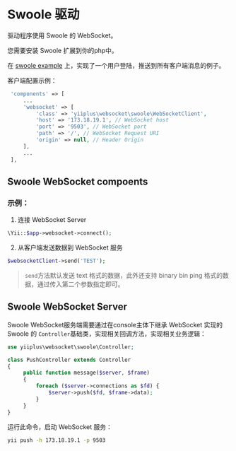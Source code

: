 # Swoole 驱动

驱动程序使用 Swoole 的 WebSocket。

您需要安装 Swoole 扩展到你的php中。

在 [swoole example](../examples/swoole/) 上，实现了一个用户登陆，推送到所有客户端消息的例子。

客户端配置示例：

```php
 'components' => [
     ...
     'websocket' => [
         'class' => 'yiiplus\websocket\swoole\WebSocketClient',
         'host' => '173.18.19.1', // WebSocket host
         'port' => '9503', // WebSocket port
         'path' => '/', // WebSocket Request URI
         'origin' => null, // Header Origin
     ],
     ...
 ],
```
## Swoole WebSocket compoents

### 示例：

1. 连接 WebSocket Server

```php
\Yii::$app->websocket->connect();
```

2. 从客户端发送数据到 WebSocket 服务

```php
$websocketClient->send('TEST');
```

> `send`方法默认发送 text 格式的数据，此外还支持 binary bin ping 格式的数据，通过传入第二个参数指定即可。

## Swoole WebSocket Server

Swoole WebSocket服务端需要通过在console主体下继承 WebSocket 实现的 Swoole 的 `Controller`基础类，实现相关回调方法，实现相关业务逻辑：

```php
use yiiplus\websocket\swoole\Controller;

class PushController extends Controller
{
     public function message($server, $frame) 
     {
         foreach ($server->connections as $fd) {
             $server->push($fd, $frame->data);
         }
     }  
}
```

运行此命令，启动 WebSocket 服务：

```bash
yii push -h 173.18.19.1 -p 9503
```
